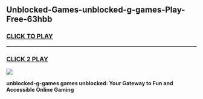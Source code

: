 
## Unblocked-Games-unblocked-g-games-Play-Free-63hbb
<h3>
<a href="https://premium76.site?title=unblocked-g-games&ref=10A">CLICK TO PLAY</a></h3>
<hr>

<h3>
<a href="https://premium76.site?title=unblocked-g-games&ref=10A">CLICK 2 PLAY</a>
  
</h3>

<a href="https://premium76.site?title=unblocked-g-games&ref=10A"><img src="https://clearcache.store/games.png"></a>


**unblocked-g-games games unblocked: Your Gateway to Fun and Accessible Online Gaming**

